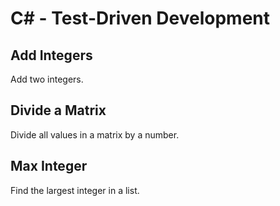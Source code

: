 # C# - Test-Driven Development

## Add Integers
Add two integers.

## Divide a Matrix
Divide all values in a matrix by a number.

## Max Integer
Find the largest integer in a list.
